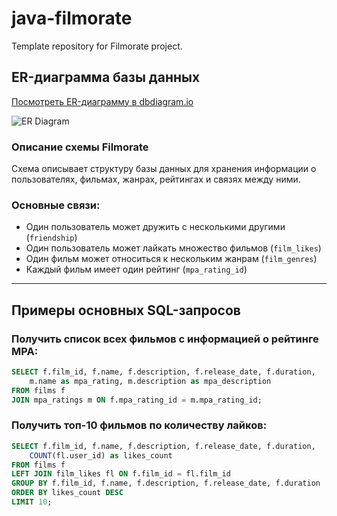 # java-filmorate
Template repository for Filmorate project.

## ER-диаграмма базы данных

[Посмотреть ER-диаграмму в dbdiagram.io](https://dbdiagram.io/d/688b1365cca18e685c98afa9)

![ER Diagram](assets/diagram.png)

### Описание схемы Filmorate

Схема описывает структуру базы данных для хранения информации о пользователях, фильмах, жанрах, рейтингах и связях между ними.

### Основные связи:
- Один пользователь может дружить с несколькими другими (`friendship`)
- Один пользователь может лайкать множество фильмов (`film_likes`)
- Один фильм может относиться к нескольким жанрам (`film_genres`)
- Каждый фильм имеет один рейтинг (`mpa_rating_id`)

---

## Примеры основных SQL-запросов

### Получить список всех фильмов с информацией о рейтинге MPA:
```sql
SELECT f.film_id, f.name, f.description, f.release_date, f.duration,
    m.name as mpa_rating, m.description as mpa_description
FROM films f
JOIN mpa_ratings m ON f.mpa_rating_id = m.mpa_rating_id;
```
### Получить топ-10 фильмов по количеству лайков:
```sql
SELECT f.film_id, f.name, f.description, f.release_date, f.duration,
    COUNT(fl.user_id) as likes_count
FROM films f
LEFT JOIN film_likes fl ON f.film_id = fl.film_id
GROUP BY f.film_id, f.name, f.description, f.release_date, f.duration
ORDER BY likes_count DESC
LIMIT 10;
```
